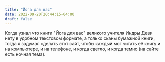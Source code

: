 ```yaml
---
title: "Йога для вас"
date: 2022-09-20T20:44:15+04:00
draft: false
---
```


Когда узнал что книги "Йога для вас" великого учителя Индры Деви нету в удобном текстовом формате, а только сканы бумажной книги, тогда я задумал сделать этот сайт, чтобы каждый мог читать её книгу и на компьютере, и на телефоне, и когда светло, и когда темно (на сайте есть ночная тема).

